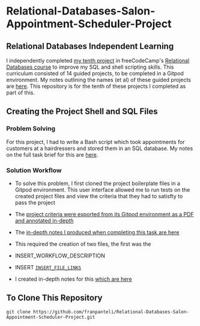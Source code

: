 # Relational-Databases-Salon-Appointment-Scheduler-Project
## Relational Databases Independent Learning
I independently completed [my tenth project](https://www.freecodecamp.org/learn/relational-database/build-a-salon-appointment-scheduler-project/build-a-salon-appointment-scheduler) in freeCodeCamp's [Relational Databases course](https://www.freecodecamp.org/learn/relational-database/) to improve my SQL and shell scripting skills. This curriculum consisted of 14 guided projects, to be completed in a Gitpod environment. My notes outlining the names (et al) of these guided projects are [here](https://github.com/franpanteli/10--Relational-Databases-Salon-Appointment-Scheduler-Project/blob/main/0%20relational-databases-course-overview.txt). This repository is for the tenth of these projects I completed as part of this.

## Creating the Project Shell and SQL Files
### Problem Solving
For this project, I had to write a Bash script which took appointments for customers at a hairdressers and stored them in an SQL database. My notes on the full task brief for this are [here](https://github.com/franpanteli/10--Relational-Databases-Salon-Appointment-Scheduler-Project/blob/main/1%20project-task-notes.txt). 

### Solution Workflow 
- To solve this problem, I first cloned the project boilerplate files in a Gitpod environment. This user interface allowed me to run tests on the created project files and view the criteria that they had to satisfty to pass the project
- The [project criteria were exported from its Gitpod environment as a PDF and annotated in-depth](https://github.com/franpanteli/Relational-Databases-Salon-Appointment-Scheduler-Project/blob/main/Task%20Challenge%20Notes.pdf)
- The [in-depth notes I produced when completing this task are here](https://github.com/franpanteli/10--Relational-Databases-Salon-Appointment-Scheduler-Project/blob/main/2%20relational-databases-salon-appointment-scheduler-project-course-notes.txt)
- This required the creation of two files, the first was the 
- INSERT_WORKFLOW_DESCRIPTION

- INSERT [`INSERT_FILE_LINKS`](INSERT)
- I created in-depth notes for this [which are here](https://github.com/franpanteli/10--Relational-Databases-Salon-Appointment-Scheduler-Project/blob/main/2%20relational-databases-salon-appointment-scheduler-project-course-notes.txt)

## To Clone This Repository
```
git clone https://github.com/franpanteli/Relational-Databases-Salon-Appointment-Scheduler-Project.git
```
